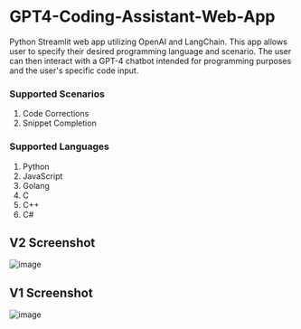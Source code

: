 # GPT4-Coding-Assistant-Web-App
Python Streamlit web app utilizing OpenAI and LangChain. This app allows user to specify their desired programming language and scenario. The user can then interact with a GPT-4 chatbot intended for programming purposes and the user's specific code input.

### Supported Scenarios
1. Code Corrections
2. Snippet Completion

### Supported Languages
1. Python
2. JavaScript
3. Golang
4. C
5. C++
6. C#

## V2 Screenshot
![image](https://github.com/petermartens98/GPT4-Coding-Assistant-Web-App/assets/87671757/98ac7b0a-df63-42b1-8ec4-d57bd24b1711)

## V1 Screenshot
![image](https://github.com/petermartens98/GPT4-Coding-Assistant-Web-App/assets/87671757/0a09df8d-f457-4d9c-842e-8dc8e757ad96)
